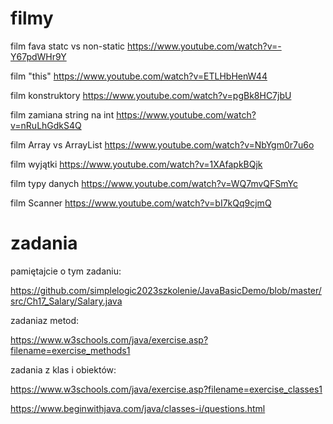 # filmy

film fava statc vs non-static
https://www.youtube.com/watch?v=-Y67pdWHr9Y

film "this"
https://www.youtube.com/watch?v=ETLHbHenW44

film konstruktory
https://www.youtube.com/watch?v=pgBk8HC7jbU


film zamiana string na int
https://www.youtube.com/watch?v=nRuLhGdkS4Q


film Array vs ArrayList
https://www.youtube.com/watch?v=NbYgm0r7u6o

film wyjątki
https://www.youtube.com/watch?v=1XAfapkBQjk


film typy danych
https://www.youtube.com/watch?v=WQ7mvQFSmYc

film Scanner
https://www.youtube.com/watch?v=bI7kQq9cjmQ


# zadania
pamiętajcie o tym zadaniu:

https://github.com/simplelogic2023szkolenie/JavaBasicDemo/blob/master/src/Ch17_Salary/Salary.java

zadaniaz metod:

https://www.w3schools.com/java/exercise.asp?filename=exercise_methods1

zadania z klas i obiektów:

https://www.w3schools.com/java/exercise.asp?filename=exercise_classes1

https://www.beginwithjava.com/java/classes-i/questions.html

